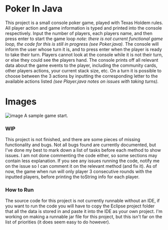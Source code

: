 # Poker In Java
This project is a small console poker game, played with Texas Holdem rules. All player action and game information is typed and printed into the console respectively. Input the number of players, each players name, and then press enter to start the game loop *note: there is not current functional game loop, the code for this is still in progress (see Poker.java).* The console will inform the user whose turn it is, and to press enter when the player is ready to take their turn. Players cannot look at the console while it is not their turn, or else they could see the players hand. The console prints off all relevant data about the game events to the player, including the community cards, other players actions, your current stack size, etc. On a turn it is possible to choose between the 3 actions by inputting the corresponding letter to the available actions listed *(see Player.java notes on issues with taking turns).*

# Images
![image](https://github.com/user-attachments/assets/5f3da6ce-9f2f-496d-a2c5-6f5a4572e261)
A sample game start.

### WIP
This project is not finished, and there are some pieces of missing functionality and bugs. Not all bugs found are currently documented, but I've done my best to mark down a list of tasks before each method to show issues. I am not done commenting the code either, so some sections may contain less explanation. If you see any issues running the code, notify me on the issue so I can comment it on the relevant method (and fix it). As of now, the game when run will only player 3 consecutive rounds with the inputted players, before printing the toString info for each player.

### How to Run
The source code for this project is not currently runnable without an IDE, if you want to run the code you will have to copy the Eclipse project folder that all the data is stored in and paste it into the IDE as your own project. I'm working on making a runnable jar file for this project, but this isn't far on the list of priorities (it does seem easy to do however). 
